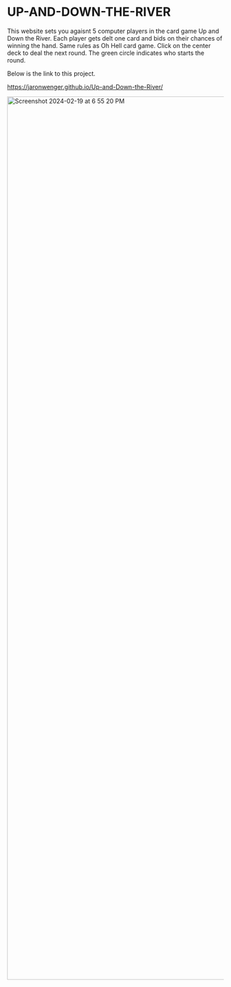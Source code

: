 # UP-AND-DOWN-THE-RIVER

This website sets you agaisnt 5 computer players in the card game Up and Down the River.  Each player gets delt one card and bids on their chances of winning the hand.  Same rules as Oh Hell card game.  Click on the center deck to deal the next round.  The green circle indicates who starts the round.

Below is the link to this project.

https://jaronwenger.github.io/Up-and-Down-the-River/


<img width="2056" alt="Screenshot 2024-02-19 at 6 55 20 PM" src="https://github.com/JaronWenger/Up-and-Down-the-River/assets/147181586/dc3193a1-aef9-4725-bec5-6474c0eeb754">
